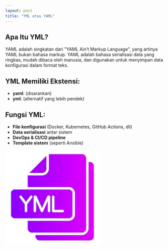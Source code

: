```yaml
---
layout: post
title: "YML atau YAML"
---
```


## Apa Itu YML?

YAML adalah singkatan dari "YAML Ain’t Markup Language", yang artinya YAML bukan bahasa markup.
YAML adalah bahasa serialisasi data yang ringkas, mudah dibaca oleh manusia, dan digunakan untuk menyimpan data konfigurasi dalam format teks.

## YML Memiliki Ekstensi:
- **yaml**: (disarankan)
- **yml**: (alternatif yang lebih pendek)

## Fungsi YML:
- **File konfigurasi** (Docker, Kubernetes, GitHub Actions, dll)
- **Data serialisasi** antar sistem
- **DevOps & CI/CD pipeline**
- **Template sistem** (seperti Ansible)

<img src="/assets/images/yml.jpg" style="width: 300px; height: auto;">

